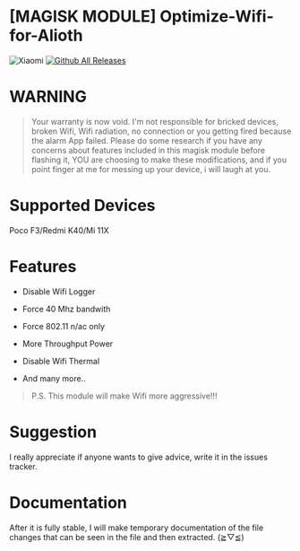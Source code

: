 # [MAGISK MODULE] Optimize-Wifi-for-Alioth
![Xiaomi](https://img.shields.io/badge/Xiaomi-%23FF6900.svg?style=for-the-badge&logo=xiaomi&logoColor=white)
[![Github All Releases](https://img.shields.io/github/downloads/IRedDragonICY/Optimize-Wifi-for-Alioth/total.svg)]()

# WARNING
>Your warranty is now void.
>I'm not responsible for bricked devices, broken Wifi,
Wifi radiation, no connection or you getting fired because the alarm App failed. Please do some research if you have any concerns about features included in this magisk module before flashing it, YOU are choosing to make these modifications, and if you point finger at me for messing up your device, i will laugh at you.

# Supported Devices
Poco F3/Redmi K40/Mi 11X

# Features

* Disable Wifi Logger

* Force 40 Mhz bandwith

* Force 802.11 n/ac only

* More Throughput Power

* Disable Wifi Thermal

* And many more..

>P.S. This module will make Wifi more aggressive!!!

# Suggestion
I really appreciate if anyone wants to give advice, write it in the issues tracker.


# Documentation
After it is fully stable, I will make temporary documentation of the file changes that can be seen in the file and then extracted. (≧▽≦)
